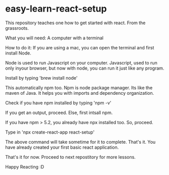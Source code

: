 # easy-learn-react-setup
This repository teaches one how to get started with react. From the grassroots.

What you will need:
A computer with a terminal

How to do it:
If you are using a mac, you can open the terminal and first install Node.

Node is used to run Javascript on your computer. Javascript, used to run only inyour browser, but now with node, you can run it just like any program.


Install by typing 'brew install node'

This automatically npm too. Npm is node package manager. Its like the maven of Java. It helps you with imports and dependency organization.

Check if you have npm installed by typing 'npm -v'

If you get an output, proceed. Else, first intsall npm.

If you have npm > 5.2, you already have npx installed too. So, proceed.


Type in  'npx create-react-app react-setup'

The above command will take sometime for it to complete. That's it. You have already created your first basic react application.

That's it for now. Proceed to next repostitory for more lessons.

Happy Reacting :D
